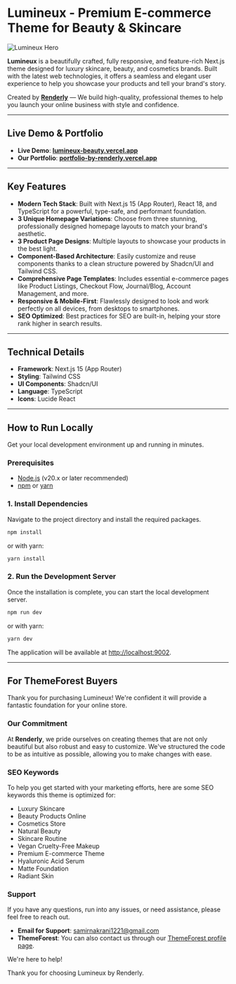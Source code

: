 
# Lumineux - Premium E-commerce Theme for Beauty & Skincare

![Lumineux Hero](https://images.unsplash.com/photo-1529626455594-4ff0802cfb7e?crop=entropy&cs=tinysrgb&fit=max&fm=jpg&ixid=M3w3NDE5ODJ8MHwxfHNlYXJjaHw0fHxtb2RlbHxlbnwwfHx8fDE3NTIzMDE4ODZ8MA&ixlib=rb-4.1.0&q=80&w=1080)

**Lumineux** is a beautifully crafted, fully responsive, and feature-rich Next.js theme designed for luxury skincare, beauty, and cosmetics brands. Built with the latest web technologies, it offers a seamless and elegant user experience to help you showcase your products and tell your brand's story.

Created by [**Renderly**](https://themeforest.net/user/renderly) — We build high-quality, professional themes to help you launch your online business with style and confidence.

---

## Live Demo & Portfolio

*   **Live Demo**: [**lumineux-beauty.vercel.app**](https://lumineux-beauty.vercel.app/)
*   **Our Portfolio**: [**portfolio-by-renderly.vercel.app**](https://portfolio-by-renderly.vercel.app/)

---

## Key Features

*   **Modern Tech Stack**: Built with Next.js 15 (App Router), React 18, and TypeScript for a powerful, type-safe, and performant foundation.
*   **3 Unique Homepage Variations**: Choose from three stunning, professionally designed homepage layouts to match your brand's aesthetic.
*   **3 Product Page Designs**: Multiple layouts to showcase your products in the best light.
*   **Component-Based Architecture**: Easily customize and reuse components thanks to a clean structure powered by Shadcn/UI and Tailwind CSS.
*   **Comprehensive Page Templates**: Includes essential e-commerce pages like Product Listings, Checkout Flow, Journal/Blog, Account Management, and more.
*   **Responsive & Mobile-First**: Flawlessly designed to look and work perfectly on all devices, from desktops to smartphones.
*   **SEO Optimized**: Best practices for SEO are built-in, helping your store rank higher in search results.

---

## Technical Details

*   **Framework**: Next.js 15 (App Router)
*   **Styling**: Tailwind CSS
*   **UI Components**: Shadcn/UI
*   **Language**: TypeScript
*   **Icons**: Lucide React

---

## How to Run Locally

Get your local development environment up and running in minutes.

### Prerequisites

*   [Node.js](https://nodejs.org/) (v20.x or later recommended)
*   [npm](https://www.npmjs.com/) or [yarn](https://yarnpkg.com/)

### 1. Install Dependencies

Navigate to the project directory and install the required packages.

```bash
npm install
```

or with yarn:

```bash
yarn install
```

### 2. Run the Development Server

Once the installation is complete, you can start the local development server.

```bash
npm run dev
```

or with yarn:

```bash
yarn dev
```

The application will be available at [http://localhost:9002](http://localhost:9002).

---

## For ThemeForest Buyers

Thank you for purchasing Lumineux! We're confident it will provide a fantastic foundation for your online store.

### Our Commitment

At **Renderly**, we pride ourselves on creating themes that are not only beautiful but also robust and easy to customize. We've structured the code to be as intuitive as possible, allowing you to make changes with ease.

### SEO Keywords

To help you get started with your marketing efforts, here are some SEO keywords this theme is optimized for:

*   Luxury Skincare
*   Beauty Products Online
*   Cosmetics Store
*   Natural Beauty
*   Skincare Routine
*   Vegan Cruelty-Free Makeup
*   Premium E-commerce Theme
*   Hyaluronic Acid Serum
*   Matte Foundation
*   Radiant Skin

### Support

If you have any questions, run into any issues, or need assistance, please feel free to reach out.

*   **Email for Support**: samirnakrani1221@gmail.com
*   **ThemeForest**: You can also contact us through our [ThemeForest profile page](https://themeforest.net/user/renderly).

We're here to help!

Thank you for choosing Lumineux by Renderly.
